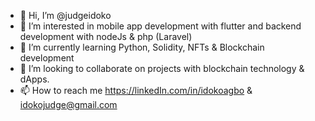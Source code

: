 - 👋 Hi, I’m @judgeidoko
- 👀 I’m interested in mobile app development with flutter and backend development with nodeJs & php (Laravel)
- 🌱 I’m currently learning Python, Solidity, NFTs & Blockchain development
- 💞️ I’m looking to collaborate on projects with blockchain technology & dApps. 
- 📫 How to reach me https://linkedIn.com/in/idokoagbo & idokojudge@gmail.com

<!---
judgeidoko/judgeidoko is a ✨ special ✨ repository because its `README.md` (this file) appears on your GitHub profile.
You can click the Preview link to take a look at your changes.
--->
